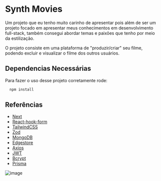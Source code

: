 
# Synth Movies

Um projeto que eu tenho muito carinho de apresentar pois além de ser um projeto focado em apresentar meus conhecimentos em desenvolvimento full-stack, também consegui abordar temas e paixões que tenho por meio da estilização.

O projeto consiste em uma plataforma de "produzir/criar" seu filme, podendo excluir e visualizar o filme dos outros usuários.





 




## Dependencias Necessárias

Para fazer o uso desse projeto corretamente rode:

```bash
  npm install 
```



## Referências



 - [Next](https://nextjs.org/)
 - [React-hook-form](https://react-hook-form.com/)
 - [TailwindCSS](https://tailwindcss.com/)
 - [Zod](https://zod.dev/)
 - [MongoDB](https://www.mongodb.com/)
 - [Edgestore](https://edgestore.dev/docs/quick-start)
 - [Axios](https://axios-http.com/ptbr/docs/intro)
 - [JWT](https://www.npmjs.com/package/jsonwebtoken)
 - [Bcrypt](https://www.npmjs.com/package/bcrypt)
 - [Prisma](https://www.prisma.io/)
 
 


![image](https://github.com/devIgor1/synth-movies/assets/88665118/1b9df8d3-8361-4f22-83e7-6f33b0f0d1d3)
